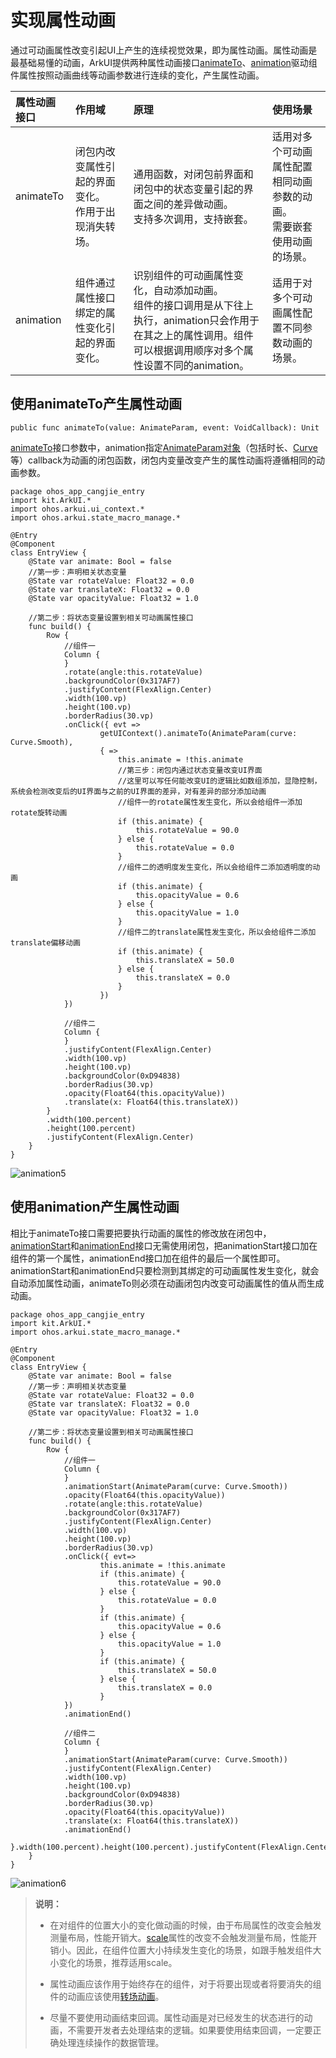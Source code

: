 # 实现属性动画

通过可动画属性改变引起UI上产生的连续视觉效果，即为属性动画。属性动画是最基础易懂的动画，ArkUI提供两种属性动画接口[animateTo](../../../reference/source_zh_cn/arkui-cj/cj-animation-animateto.md)、[animation](../../../reference/source_zh_cn/arkui-cj/cj-animation-animation.md)驱动组件属性按照动画曲线等动画参数进行连续的变化，产生属性动画。

|属性动画接口|作用域|原理|使用场景|
|:---|:---|:---|:---|
|animateTo|闭包内改变属性引起的界面变化。<br/>作用于出现消失转场。|通用函数，对闭包前界面和闭包中的状态变量引起的界面之间的差异做动画。<br/>支持多次调用，支持嵌套。|适用对多个可动画属性配置相同动画参数的动画。<br/>需要嵌套使用动画的场景。|
|animation|组件通过属性接口绑定的属性变化引起的界面变化。|识别组件的可动画属性变化，自动添加动画。<br/>组件的接口调用是从下往上执行，animation只会作用于在其之上的属性调用。组件可以根据调用顺序对多个属性设置不同的animation。|适用于对多个可动画属性配置不同参数动画的场景。|

## 使用animateTo产生属性动画

```cangjie
public func animateTo(value: AnimateParam, event: VoidCallback): Unit
```

[animateTo](../../../reference/source_zh_cn/arkui-cj/cj-animation-animateto.md)接口参数中，animation指定[AnimateParam对象](../../../reference/source_zh_cn/arkui-cj/cj-animation-animateto.md#struct-animateparam)（包括时长、[Curve](../../../reference/source_zh_cn/arkui-cj/cj-common-types.md#enum-curve)等）callback为动画的闭包函数，闭包内变量改变产生的属性动画将遵循相同的动画参数。

 <!-- run -->

```cangjie
package ohos_app_cangjie_entry
import kit.ArkUI.*
import ohos.arkui.ui_context.*
import ohos.arkui.state_macro_manage.*

@Entry
@Component
class EntryView {
    @State var animate: Bool = false
    //第一步：声明相关状态变量
    @State var rotateValue: Float32 = 0.0
    @State var translateX: Float32 = 0.0
    @State var opacityValue: Float32 = 1.0

    //第二步：将状态变量设置到相关可动画属性接口
    func build() {
        Row {
            //组件一
            Column {
            }
            .rotate(angle:this.rotateValue)
            .backgroundColor(0x317AF7)
            .justifyContent(FlexAlign.Center)
            .width(100.vp)
            .height(100.vp)
            .borderRadius(30.vp)
            .onClick({ evt =>
                    getUIContext().animateTo(AnimateParam(curve: Curve.Smooth),
                    { =>
                        this.animate = !this.animate
                        //第三步：闭包内通过状态变量改变UI界面
                        //这里可以写任何能改变UI的逻辑比如数组添加，显隐控制，系统会检测改变后的UI界面与之前的UI界面的差异，对有差异的部分添加动画
                        //组件一的rotate属性发生变化，所以会给组件一添加rotate旋转动画
                        if (this.animate) {
                            this.rotateValue = 90.0
                        } else {
                            this.rotateValue = 0.0
                        }
                        //组件二的透明度发生变化，所以会给组件二添加透明度的动画
                        if (this.animate) {
                            this.opacityValue = 0.6
                        } else {
                            this.opacityValue = 1.0
                        }
                        //组件二的translate属性发生变化，所以会给组件二添加translate偏移动画
                        if (this.animate) {
                            this.translateX = 50.0
                        } else {
                            this.translateX = 0.0
                        }
                    })
            })

            //组件二
            Column {
            }
            .justifyContent(FlexAlign.Center)
            .width(100.vp)
            .height(100.vp)
            .backgroundColor(0xD94838)
            .borderRadius(30.vp)
            .opacity(Float64(this.opacityValue))
            .translate(x: Float64(this.translateX))
        }
        .width(100.percent)
        .height(100.percent)
        .justifyContent(FlexAlign.Center)
    }
}
```

![animation5](./figures/animation5.gif)

## 使用animation产生属性动画

相比于animateTo接口需要把要执行动画的属性的修改放在闭包中，[animationStart](../../../reference/source_zh_cn/arkui-cj/cj-animation-animation.md#func-animationstart)和[animationEnd](../../../reference/source_zh_cn/arkui-cj/cj-animation-animation.md#func-animationend)接口无需使用闭包，把animationStart接口加在组件的第一个属性，animationEnd接口加在组件的最后一个属性即可。animationStart和animationEnd只要检测到其绑定的可动画属性发生变化，就会自动添加属性动画，animateTo则必须在动画闭包内改变可动画属性的值从而生成动画。

 <!-- run -->

```cangjie
package ohos_app_cangjie_entry
import kit.ArkUI.*
import ohos.arkui.state_macro_manage.*

@Entry
@Component
class EntryView {
    @State var animate: Bool = false
    //第一步：声明相关状态变量
    @State var rotateValue: Float32 = 0.0
    @State var translateX: Float32 = 0.0
    @State var opacityValue: Float32 = 1.0

    //第二步：将状态变量设置到相关可动画属性接口
    func build() {
        Row {
            //组件一
            Column {
            }
            .animationStart(AnimateParam(curve: Curve.Smooth))
            .opacity(Float64(this.opacityValue))
            .rotate(angle:this.rotateValue)
            .backgroundColor(0x317AF7)
            .justifyContent(FlexAlign.Center)
            .width(100.vp)
            .height(100.vp)
            .borderRadius(30.vp)
            .onClick({ evt=>
                    this.animate = !this.animate
                    if (this.animate) {
                        this.rotateValue = 90.0
                    } else {
                        this.rotateValue = 0.0
                    }
                    if (this.animate) {
                        this.opacityValue = 0.6
                    } else {
                        this.opacityValue = 1.0
                    }
                    if (this.animate) {
                        this.translateX = 50.0
                    } else {
                        this.translateX = 0.0
                    }
            })
            .animationEnd()

            //组件二
            Column {
            }
            .animationStart(AnimateParam(curve: Curve.Smooth))
            .justifyContent(FlexAlign.Center)
            .width(100.vp)
            .height(100.vp)
            .backgroundColor(0xD94838)
            .borderRadius(30.vp)
            .opacity(Float64(this.opacityValue))
            .translate(x: Float64(this.translateX))
            .animationEnd()
        }.width(100.percent).height(100.percent).justifyContent(FlexAlign.Center)
    }
}
```

![animation6](./figures/animation6.gif)

> **说明：**
>
> - 在对组件的位置大小的变化做动画的时候，由于布局属性的改变会触发测量布局，性能开销大。[scale](../../../reference/source_zh_cn/arkui-cj/cj-universal-attribute-transform.md#func-scalefloat32-float32-float32-length-length)属性的改变不会触发测量布局，性能开销小。因此，在组件位置大小持续发生变化的场景，如跟手触发组件大小变化的场景，推荐适用scale。
>
> - 属性动画应该作用于始终存在的组件，对于将要出现或者将要消失的组件的动画应该使用[转场动画](./cj-transition-overview.md)。
>
> - 尽量不要使用动画结束回调。属性动画是对已经发生的状态进行的动画，不需要开发者去处理结束的逻辑。如果要使用结束回调，一定要正确处理连续操作的数据管理。
